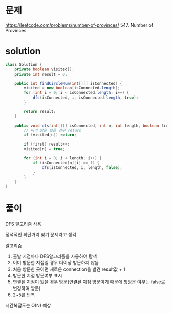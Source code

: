 # 문제
https://leetcode.com/problems/number-of-provinces/
547. Number of Provinces

# solution
```java
class Solution {
    private boolean visited[];
    private int result = 0;

    public int findCircleNum(int[][] isConnected) {
        visited = new boolean[isConnected.length];
        for (int i = 0; i < isConnected.length; i++) {
            dfs(isConnected, i, isConnected.length, true);
        }

        return result;
    }

    public void dfs(int[][] isConnected, int n, int length, boolean first) {
        // 이미 방문 했을 경우 return
        if (visited[n]) return;

        if (first) result++;
        visited[n] = true;

        for (int i = 0; i < length; i++) {
            if (isConnected[n][i] == 1) {
                dfs(isConnected, i, length, false);
            }
        }
    }
}
```

# 풀이
DFS 알고리즘 사용

정석적인 최단거리 찾기 문제라고 생각

알고리즘
1. 출발 지점마다 DFS알고리즘을 사용하여 탐색
2. 이미 방문한 지점일 경우 더이상 방문하지 않음
3. 처음 방문한 곳이면 새로운 connection을 발견 result값 + 1
4. 방문한 지점 방문여부 표시
5. 연결된 지점이 있을 경우 방문(연결된 지점 방문이기 때문에 첫방문 여부는 false로 변경하여 방문)
6. 2~5를 반복

시간복잡도는 O(N) 예상